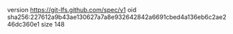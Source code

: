 version https://git-lfs.github.com/spec/v1
oid sha256:227612a9b43ae130627a7a8e932642842a6691cbed4a136eb6c2ae246dc360e1
size 148

